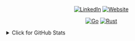 <!-- ![Poster]() -->

<p align="center">
    <a href="https://www.linkedin.com/in/standa-zeman" target="_blank"><img alt="LinkedIn" src="https://img.shields.io/badge/LinkedIn-0077B5?style=for-the-badge&logo=linkedin&logoColor=white"></a>
    <a href="https://standa.dev" target="_blank"><img alt="Website" src="https://img.shields.io/badge/website-000000?style=for-the-badge&logo=About.me&logoColor=white"></a>
</p>

<p align="center">
    <a href="https://github.com/EnsIaver?tab=repositories&language=go" target="_blank"><img alt="Go" src="https://img.shields.io/badge/Go-00ADD8?style=for-the-badge&logo=go&logoColor=white"></a>
    <a href="https://github.com/EnsIaver?tab=repositories&language=rust" target="_blank"><img alt="Rust" src="https://img.shields.io/badge/Rust-000000?style=for-the-badge&logo=rust&logoColor=white"></a>
</p>

<details>
    <summary>Click for GitHub Stats</summary>
    <p align="center">
        <img alt="GitHub Stats" src="https://github-readme-stats.vercel.app/api?username=EnsIaver&show_icons=true&hide=issues&icon_color=000000&hide_border=true&title_color=5391FE&text_color=555">
        <br>
        <img alt="Top Language" src="https://github-readme-stats.vercel.app/api/top-langs/?username=EnsIaver&hide=html,&hide_border=true&title_color=5391FE&text_color=555">
    </p>
</details>
